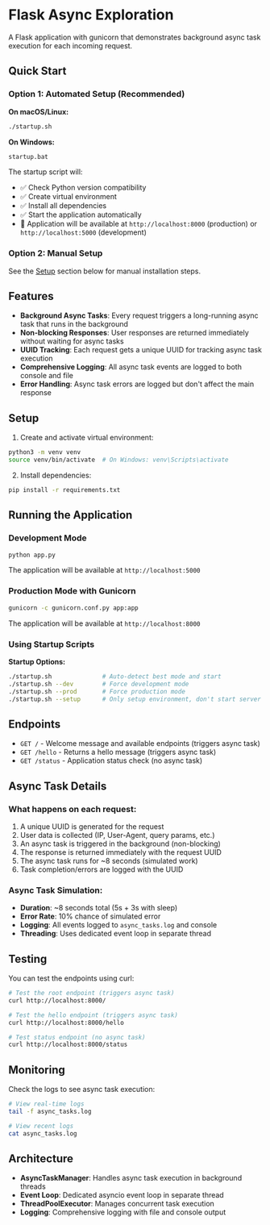 # Flask Async Exploration

A Flask application with gunicorn that demonstrates background async task execution for each incoming request.

## Quick Start

### Option 1: Automated Setup (Recommended)

**On macOS/Linux:**
```bash
./startup.sh
```

**On Windows:**
```cmd
startup.bat
```

The startup script will:
- ✅ Check Python version compatibility
- ✅ Create virtual environment
- ✅ Install all dependencies
- ✅ Start the application automatically
- 🚀 Application will be available at `http://localhost:8000` (production) or `http://localhost:5000` (development)

### Option 2: Manual Setup

See the [Setup](#setup) section below for manual installation steps.

## Features

- **Background Async Tasks**: Every request triggers a long-running async task that runs in the background
- **Non-blocking Responses**: User responses are returned immediately without waiting for async tasks
- **UUID Tracking**: Each request gets a unique UUID for tracking async task execution
- **Comprehensive Logging**: All async task events are logged to both console and file
- **Error Handling**: Async task errors are logged but don't affect the main response

## Setup

1. Create and activate virtual environment:
```bash
python3 -m venv venv
source venv/bin/activate  # On Windows: venv\Scripts\activate
```

2. Install dependencies:
```bash
pip install -r requirements.txt
```

## Running the Application

### Development Mode
```bash
python app.py
```
The application will be available at `http://localhost:5000`

### Production Mode with Gunicorn
```bash
gunicorn -c gunicorn.conf.py app:app
```
The application will be available at `http://localhost:8000`

### Using Startup Scripts

**Startup Options:**
```bash
./startup.sh              # Auto-detect best mode and start
./startup.sh --dev        # Force development mode
./startup.sh --prod       # Force production mode
./startup.sh --setup      # Only setup environment, don't start server
```

## Endpoints

- `GET /` - Welcome message and available endpoints (triggers async task)
- `GET /hello` - Returns a hello message (triggers async task)
- `GET /status` - Application status check (no async task)

## Async Task Details

### What happens on each request:
1. A unique UUID is generated for the request
2. User data is collected (IP, User-Agent, query params, etc.)
3. An async task is triggered in the background (non-blocking)
4. The response is returned immediately with the request UUID
5. The async task runs for ~8 seconds (simulated work)
6. Task completion/errors are logged with the UUID

### Async Task Simulation:
- **Duration**: ~8 seconds total (5s + 3s with sleep)
- **Error Rate**: 10% chance of simulated error
- **Logging**: All events logged to `async_tasks.log` and console
- **Threading**: Uses dedicated event loop in separate thread

## Testing

You can test the endpoints using curl:

```bash
# Test the root endpoint (triggers async task)
curl http://localhost:8000/

# Test the hello endpoint (triggers async task)
curl http://localhost:8000/hello

# Test status endpoint (no async task)
curl http://localhost:8000/status
```

## Monitoring

Check the logs to see async task execution:

```bash
# View real-time logs
tail -f async_tasks.log

# View recent logs
cat async_tasks.log
```

## Architecture

- **AsyncTaskManager**: Handles async task execution in background threads
- **Event Loop**: Dedicated asyncio event loop in separate thread
- **ThreadPoolExecutor**: Manages concurrent task execution
- **Logging**: Comprehensive logging with file and console output 